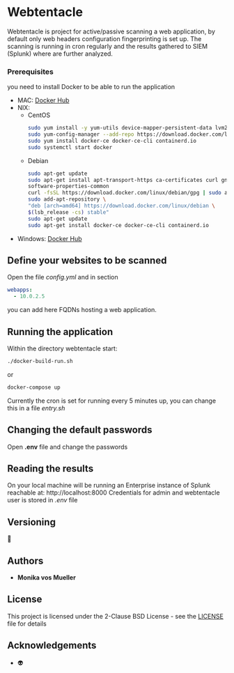 # Webtentacle
Webtentacle is project for active/passive scanning a web application, by default only web headers configuration fingerprinting is set up.
The scanning is running in cron regularly and the results gathered to SIEM (Splunk) where are further analyzed.
### Prerequisites
you need to install Docker to be able to run the application
- MAC: [Docker Hub](https://hub.docker.com/editions/community/docker-ce-desktop-mac)
- NIX: 
    - CentOS 
        ```bash
        sudo yum install -y yum-utils device-mapper-persistent-data lvm2
        sudo yum-config-manager --add-repo https://download.docker.com/linux/centos/docker-ce.repo
        sudo yum install docker-ce docker-ce-cli containerd.io
        sudo systemctl start docker
        ```
    - Debian
        ```bash
        sudo apt-get update
        sudo apt-get install apt-transport-https ca-certificates curl gnupg2 \
        software-properties-common
        curl -fsSL https://download.docker.com/linux/debian/gpg | sudo apt-key add -
        sudo add-apt-repository \
        "deb [arch=amd64] https://download.docker.com/linux/debian \
        $(lsb_release -cs) stable"
        sudo apt-get update
        sudo apt-get install docker-ce docker-ce-cli containerd.io
        ```
- Windows: [Docker Hub](https://hub.docker.com/editions/community/docker-ce-desktop-windows)

## Define your websites to be scanned
Open the file _config.yml_ and in section
```yml
webapps:
  - 10.0.2.5
  ```
  you can add here FQDNs hosting a web application. 
## Running the application
Within the directory webtentacle start:
```sh
./docker-build-run.sh
```
or
```bash
docker-compose up
```
Currently the cron is set for running every 5 minutes up, you can change this in a file _entry.sh_
## Changing the default passwords
Open **.env** file and change the passwords
## Reading the results
On your local machine will be running an Enterprise instance of Splunk reachable at:
http://localhost:8000
Credentials for admin and webtentacle user is stored in _.env_ file
## Versioning
:wrench:
## Authors
* **Monika vos Mueller**
## License
This project is licensed under the 2-Clause BSD License - see the [LICENSE](LICENSE) file for details
## Acknowledgements
* :alien:
